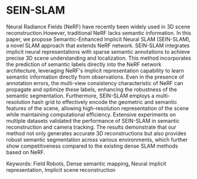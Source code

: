 # SEIN-SLAM
Neural Radiance Fields (NeRF) have recently been widely used in 3D scene reconstruction.However, traditional NeRF lacks semantic information. In this paper, we propose Semantic-Enhanced Implicit Neural SLAM (SEIN-SLAM), a novel SLAM approach that extends NeRF network. SEIN-SLAM integrates implicit neural representations with sparse semantic annotations to achieve precise 3D scene understanding and localization. This method incorporates the prediction of semantic labels directly into the NeRF network architecture, leveraging NeRF's implicit representation capability to learn semantic information directly from observations. Even in the presence of annotation errors, the multi-view consistency characteristic of NeRF can propagate and optimize these labels, enhancing the robustness of the semantic segmentation. Furthermore, SEIN-SLAM employs a multi-resolution hash grid to effectively encode the geometric and semantic features of the scene, allowing high-resolution representation of the scene while maintaining computational efficiency. Extensive experiments on multiple datasets validated the performance of SEIN-SLAM in semantic reconstruction and camera tracking. The results demonstrate that our method not only generates accurate 3D reconstructions but also provides robust semantic segmentation across various environments, which further show competitiveness compared to the existing dense SLAM methods based on NeRF.

Keywords: Field Robots, Dense semantic mapping, Neural implicit representation, Implicit scene reconstruction
